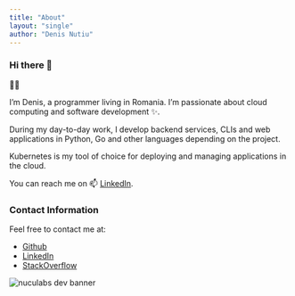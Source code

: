 ```yaml
---
title: "About"
layout: "single"
author: "Denis Nutiu"
---
```

### Hi there 👋

🧑‍💻

I’m Denis, a programmer living in Romania. I’m passionate about cloud computing 
and software development ✨.

During my day-to-day work, I develop backend services, CLIs and web applications in Python, Go and other languages
depending on the project.

Kubernetes is my tool of choice for deploying and managing applications in the cloud.

You can reach me on 📫 [LinkedIn](https://www.linkedin.com/in/denisnutiu/).

### Contact Information
Feel free to contact me at:

- [Github](https://github.com/dnutiu)
- [LinkedIn](https://linkedin.com/in/denisnutiu)
- [StackOverflow](https://stackoverflow.com/users/4092044/denis-nutiu)

![nuculabs dev banner](/images/blog-banner.webp)
